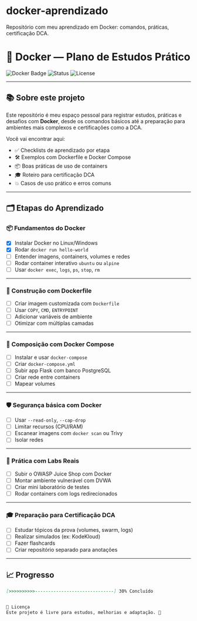 # docker-aprendizado
Repositório com meu aprendizado em Docker: comandos, práticas, certificação DCA.

# 🐳 Docker — Plano de Estudos Prático

![Docker Badge](https://img.shields.io/badge/Docker-Aprendizado-blue?logo=docker)
![Status](https://img.shields.io/badge/Progresso-Em%20andamento-yellow?style=flat-square)
![License](https://img.shields.io/badge/Livre%20para%20estudos-yes-brightgreen)

---

## 📚 Sobre este projeto

Este repositório é meu espaço pessoal para registrar estudos, práticas e desafios com **Docker**, desde os comandos básicos até a preparação para ambientes mais complexos e certificações como a DCA.

Você vai encontrar aqui:
- ✅ Checklists de aprendizado por etapa
- 🛠️ Exemplos com Dockerfile e Docker Compose
- 📦 Boas práticas de uso de containers
- 🎓 Roteiro para certificação DCA
- 💥 Casos de uso prático e erros comuns

---

## 🗂 Etapas do Aprendizado

### 📦 Fundamentos do Docker
- [x] Instalar Docker no Linux/Windows
- [x] Rodar `docker run hello-world`
- [ ] Entender imagens, containers, volumes e redes
- [ ] Rodar container interativo `ubuntu` ou `alpine`
- [ ] Usar `docker exec`, `logs`, `ps`, `stop`, `rm`

---

### 🧱 Construção com Dockerfile
- [ ] Criar imagem customizada com `Dockerfile`
- [ ] Usar `COPY`, `CMD`, `ENTRYPOINT`
- [ ] Adicionar variáveis de ambiente
- [ ] Otimizar com múltiplas camadas

---

### 🔧 Composição com Docker Compose
- [ ] Instalar e usar `docker-compose`
- [ ] Criar `docker-compose.yml`
- [ ] Subir app Flask com banco PostgreSQL
- [ ] Criar rede entre containers
- [ ] Mapear volumes

---

### 🛡️ Segurança básica com Docker
- [ ] Usar `--read-only`, `--cap-drop`
- [ ] Limitar recursos (CPU/RAM)
- [ ] Escanear imagens com `docker scan` ou Trivy
- [ ] Isolar redes

---

### 🧪 Prática com Labs Reais
- [ ] Subir o OWASP Juice Shop com Docker
- [ ] Montar ambiente vulnerável com DVWA
- [ ] Criar mini laboratório de testes
- [ ] Rodar containers com logs redirecionados

---

### 🎓 Preparação para Certificação DCA
- [ ] Estudar tópicos da prova (volumes, swarm, logs)
- [ ] Realizar simulados (ex: KodeKloud)
- [ ] Fazer flashcards
- [ ] Criar repositório separado para anotações

---

## 📈 Progresso

```markdown
[>>>>>>>>>>------------------------------] 30% Concluído


📜 Licença
Este projeto é livre para estudos, melhorias e adaptação. 🚀
